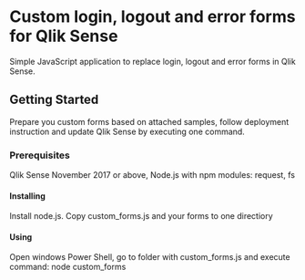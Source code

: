 # Custom login, logout and error forms for Qlik Sense
Simple JavaScript application to replace login, logout and error forms in Qlik Sense. 
## Getting Started
Prepare you custom forms based on attached samples, follow deployment instruction and update Qlik Sense by executing one command.
### Prerequisites
Qlik Sense November 2017 or above, Node.js with npm modules: request, fs  
#### Installing
Install node.js. Copy custom_forms.js and your forms to one directiory
#### Using
Open windows Power Shell, go to folder with custom_forms.js and execute command: node custom_forms
